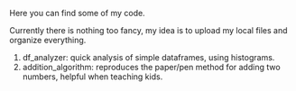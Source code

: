 Here you can find some of my code. 

Currently there is nothing too fancy, my idea is to upload my local files and organize everything.

1. df_analyzer: quick analysis of simple dataframes, using histograms.
2. addition_algorithm: reproduces the paper/pen method for adding two numbers, helpful when teaching kids.
